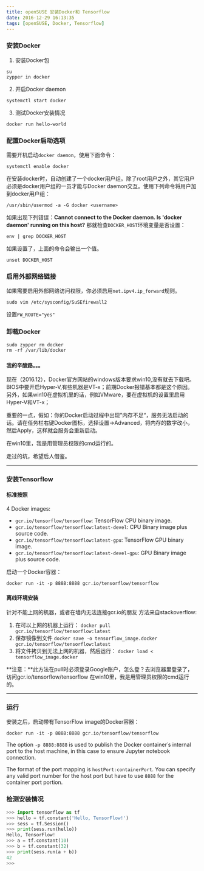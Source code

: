 ```yaml
---
title: openSUSE 安装Docker和 Tensorflow
date: 2016-12-29 16:13:35
tags: [openSUSE, Docker, Tensorflow]
---
```


### 安装Docker
1. 安装Docker包
```
su
zypper in docker
```
2. 开启Docker daemon
```
systemctl start docker
```
3. 测试Docker安装情况
```
docker run hello-world
```

### 配置Docker启动选项
需要开机启动`docker daemon`，使用下面命令：
```
systemctl enable docker
```
在安装docker时，自动创建了一个docker用户组。除了root用户之外，其它用户必须是docker用户组的一员才能与Docker daemon交互。使用下列命令将用户加到docker用户组：
```
/usr/sbin/usermod -a -G docker <username>
```
如果出现下列错误：**Cannot connect to the Docker daemon. Is 'docker daemon' running on this host?**
那就检查`DOCKER_HOST`环境变量是否设置：
```
env | grep DOCKER_HOST
```
如果设置了，上面的命令会输出一个值。
```
unset DOCKER_HOST
```

### 启用外部网络链接
如果需要启用外部网络访问权限，你必须启用`net.ipv4.ip_forward`规则。
```
sudo vim /etc/sysconfig/SuSEfirewall2
```
设置`FW_ROUTE="yes"`


### 卸载Docker
```
sudo zypper rm docker
rm -rf /var/lib/docker
```

### `我的辛酸路。。。`
现在（2016.12），Docker官方网站的windows版本要求win10,没有就去下载吧。
BIOS中要开启Hyper-V,有些机器是VT-x；前期Docker报错基本都是这个原因。
另外，如果win10在虚拟机里的话，例如VMware，要在虚拟机的设置里启用Hyper-V和VT-x；

重要的一点，假如：你的Docker启动过程中出现”内存不足“，服务无法启动的话。请在任务栏右键Docker图标，选择设置->Advanced，将内存的数字改小，然后Apply，这样就会服务会重新启动。

在win10里，我是用管理员权限的cmd运行的。

走过的坑，希望后人借鉴。




---
### 安装Tensorflow
#### 标准按照
4 Docker images:
+ `gcr.io/tensorflow/tensorflow`: TensorFlow CPU binary image.
+ `gcr.io/tensorflow/tensorflow:latest-devel`: CPU Binary image plus source code.
+ `gcr.io/tensorflow/tensorflow:latest-gpu`: TensorFlow GPU binary image.
+ `gcr.io/tensorflow/tensorflow:latest-devel-gpu`: GPU Binary image plus source code.

启动一个Docker容器：
```
docker run -it -p 8888:8888 gcr.io/tensorflow/tensorflow
```

#### 离线环境安装
针对不能上网的机器，或者在墙内无法连接gcr.io的朋友
方法来自stackoverflow:
1. 在可以上网的机器上运行：
`docker pull gcr.io/tensorflow/tensorflow:latest`
2. 保存镜像到文件
`docker save -o tensorflow_image.docker gcr.io/tensorflow/tensorflow:latest`
3. 将文件拷贝到无法上网的机器，然后运行：
`docker load < tensorflow_image.docker`

**注意：**此方法在pull时必须登录Google账户，怎么登？去浏览器里登录了，访问gcr.io/tensorflow/tensorflow
在win10里，我是用管理员权限的cmd运行的。


---
### 运行
安装之后，启动带有TensorFlow image的Docker容器：
```
docker run -it -p 8888:8888 gcr.io/tensorflow/tensorflow
```

The option `-p 8888:8888` is used to publish the Docker container᾿s internal port to the host machine, in this case to ensure Jupyter notebook connection.

The format of the port mapping is `hostPort:containerPort`. You can specify any valid port number for the host port but have to use `8888` for the container port portion.






### 检测安装情况
``` python
>>> import tensorflow as tf
>>> hello = tf.constant('Hello, TensorFlow!')
>>> sess = tf.Session()
>>> print(sess.run(hello))
Hello, TensorFlow!
>>> a = tf.constant(10)
>>> b = tf.constant(32)
>>> print(sess.run(a + b))
42
>>>
```

























